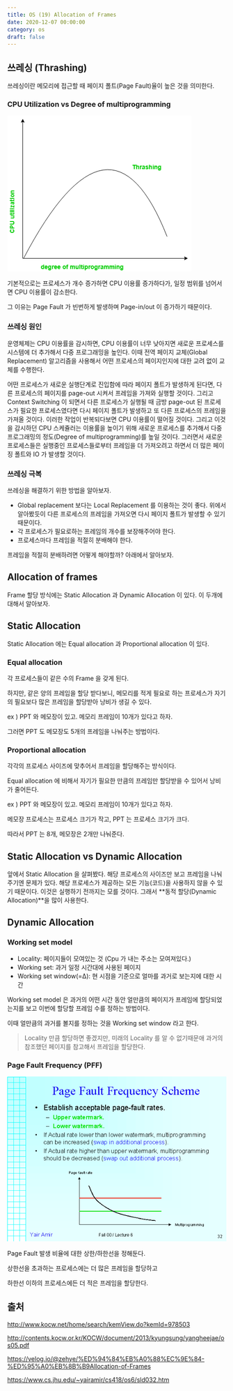 ```yaml
---
title: OS (19) Allocation of Frames
date: 2020-12-07 00:00:00
category: os
draft: false
---
```


## 쓰레싱 (Thrashing)

쓰레싱이란 메모리에 접근할 때 페이지 폴트(Page Fault)율이 높은 것을 의미한다.

### CPU Utilization vs Degree of multiprogramming

![](./images/2020-12-07-thrashing.png)

기본적으로는 프로세스가 개수 증가하면 CPU 이용률 증가하다가, 일정 범위를 넘어서면 CPU 이용률이 감소한다.

그 이유는 Page Fault 가 빈번하게 발생하며 Page-in/out 이 증가하기 때문이다.

### 쓰레싱 원인

운영체제는 CPU 이용률을 감시하면, CPU 이용률이 너무 낮아지면 새로운 프로세스를 시스템에 더 추가해서 다중 프로그래밍을 높인다. 이때 전역 페이지 교체(Global Replacement) 알고리즘을 사용해서 어떤 프로세스의 페이지인지에 대한 교려 없이 교체를 수행한다.

어떤 프로세스가 새로운 실행단계로 진입함에 따라 페이지 폴트가 발생하게 된다면, 다른 프로세스의 페이지를 page-out 시켜서 프레임을 가져와 실행할 것이다. 그리고 Context Switching 이 되면서 다른 프로세스가 실행될 때 금방 page-out 된 프로세스가 필요한 프로세스였다면 다시 페이지 폴트가 발생하고 또 다른 프로세스의 프레임을 가져올 것이다. 이러한 작업이 반복되다보면 CPU 이용률이 떨어질 것이다. 그리고 이것을 감시하던 CPU 스케쥴러는 이용률을 높이기 위해 새로운 프로세스를 추가해서 다중 프로그래밍의 정도(Degree of multiprogramming)를 높일 것이다. 그러면서 새로운 프로세스들은 실행중인 프로세스들로부터 프레임을 더 가져오려고 하면서 더 많은 페이징 폴트와 IO 가 발생할 것이다.

### 쓰레싱 극복

쓰레싱을 해결하기 위한 방법을 알아보자.

- Global replacement 보다는 Local Replacement 를 이용하는 것이 좋다. 위에서 알아봤듯이 다른 프로세스의 프레임을 가져오면 다시 페이지 폴트가 발생할 수 있기 때문이다.
- 각 프로세스가 필요로하는 프레임의 개수를 보장해주어야 한다.
- 프로세스마다 프레임을 적절히 분배해야 한다.

프레임을 적절히 분배하려면 어떻게 해야할까? 아래에서 알아보자.

## Allocation of frames

Frame 할당 방식에는 Static Allocation 과 Dynamic Allocation 이 있다. 이 두개에 대해서 알아보자.

## Static Allocation

Static Allocation 에는 Equal allocation 과 Proportional allocation 이 있다.

### Equal allocation

각 프로세스들이 같은 수의 Frame 을 갖게 된다.

하지만, 같은 양의 프레임을 할당 받다보니, 메모리를 적게 필요로 하는 프로세스가 자기의 필요보다 많은 프레임을 할당받아 낭비가 생길 수 있다.

ex ) PPT 와 메모장이 있고. 메모리 프레임이 10개가 있다고 하자.

그러면 PPT 도 메모장도 5개의 프레임을 나눠주는 방법이다.

### Proportional allocation

각각의 프로세스 사이즈에 맞추어서 프레임을 할당해주는 방식이다.

Equal allocation 에 비해서 자기가 필요한 만큼의 프레임만 할당받을 수 있어서 낭비가 줄어든다.

ex ) PPT 와 메모장이 있고. 메모리 프레임이 10개가 있다고 하자.

메모장 프로세스는 프로세스 크기가 작고, PPT 는 프로세스 크기가 크다.

따라서 PPT 는 8개, 메모장은 2개만 나눠준다.

## Static Allocation vs Dynamic Allocation

앞에서 Static Allocation 을 살펴봤다. 해당 프로세스의 사이즈만 보고 프레임을 나눠주기엔 문제가 있다. 해당 프로세스가 제공하는 모든 기능(코드)을 사용하지 않을 수 있기 때문이다. 이것은 실행하기 전까지는 모를 것이다. 그래서 **동적 할당(Dynamic Allocation)**을 많이 사용한다.

## Dynamic Allocation

### Working set model

- Locality: 페이지들이 모여있는 것 (Cpu 가 내는 주소는 모여져있다.)
- Working set: 과거 일정 시간대에 사용된 페이지
- Working set window(=Δ): 현 시점을 기준으로 얼마를 과거로 보는지에 대한 시간

Working set model 은 과거의 어떤 시간 동안 얼만큼의 페이지가 프레임에 할당되었는지를 보고 이번에 할당할 프레임 수를 정하는 방법이다.

이때 얼만큼의 과거를 볼지를 정하는 것을 Working set window 라고 한다.

> Locality 만큼 할당하면 좋겠지만, 미래의 Locality 를 알 수 없기때문애 과거의 참조했던 페이지를 참고해서 프레임을 할당한다.

### Page Fault Frequency (PFF)

![](./images/2020-12-07-pff.png)

Page Fault 발생 비율에 대한 상한/하한선을 정해둔다.

상한선을 초과하는 프로세스에는 더 많은 프레임을 할당하고

하한선 이하의 프로세스에든 더 적은 프레임을 할당한다.

## 출처

http://www.kocw.net/home/search/kemView.do?kemId=978503

http://contents.kocw.or.kr/KOCW/document/2013/kyungsung/yangheejae/os05.pdf

https://velog.io/@zehye/%ED%94%84%EB%A0%88%EC%9E%84-%ED%95%A0%EB%8B%B9Allocation-of-Frames

https://www.cs.jhu.edu/~yairamir/cs418/os6/sld032.htm
